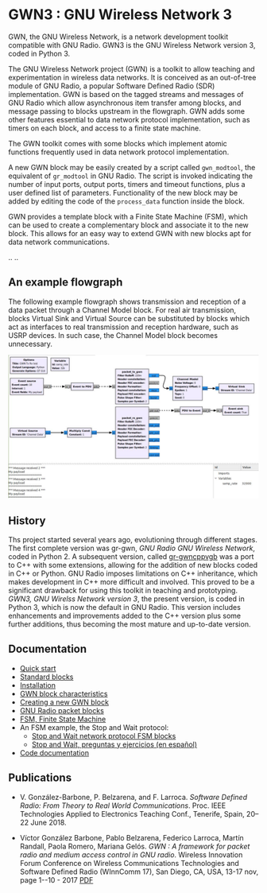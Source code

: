 # GWN3 : GNU Wireless Network 3


GWN, the GNU Wireless Network, is a network development toolkit compatible with GNU Radio. GWN3 is the GNU Wireless Network version 3, coded in Python 3.

The GNU Wireless Network project (GWN) is a toolkit to allow teaching and experimentation in wireless data networks. It is conceived as an out-of-tree module of GNU Radio, a popular Software Defined Radio (SDR) implementation. GWN is based on the tagged streams and messages of GNU Radio which allow asynchronous item transfer among blocks, and message passing to blocks upstream in the flowgraph. GWN adds some other features essential to data network protocol implementation, such as timers on each block, and access to a finite state machine.

The GWN toolkit comes with some blocks which implement atomic functions frequently used in data network protocol implementation. 

A new GWN block may be easily created by a script called `gwn_modtool`, the equivalent of `gr_modtool` in GNU Radio. The script is invoked indicating the number of input ports, output ports, timers and timeout functions, plus a user defined list of parameters. Functionality of the new block may be added by editing the code of the `process_data` function inside the block.

GWN provides a template block with a Finite State Machine (FSM), which can be used to create a complementary block and associate it to the new block. This allows for an easy way to extend GWN with new blocks apt for data network communications.

.. ..
<!-- The GWN toolkit was tested in real world communication among computers using USRP hardware devices.
-->

## An example flowgraph

The following example flowgraph shows transmission and reception of a data packet through a Channel Model block. For real air transmission, blocks Virtual Sink and Virtual Source can be substituted by blocks which act as interfaces to real transmission and reception hardware, such as USRP devices. In such case, the Channel Model block becomes unnecessary.

![Packet Tx Rx through channel](libgwn/images/gwn_msg_tx_rx_channel_test.jpg)


## History

Ths project started several years ago, evolutioning through different stages. The first complete version was gr-gwn, _GNU Radio GNU Wireless Network_, coded in Python 2. A subsequent version, called [gr-gwncppvgb](https://github.com/vagonbar/gr-gwncppvgb) was a port to C++ with some extensions, allowing for the addition of new blocks coded in C++ or Python. GNU Radio imposes limitations on C++ inheritance, which makes development in C++ more difficult and involved. This proved to be a significant drawback for using this toolkit in teaching and prototyping. _GWN3, GNU Wirelss Network version 3_, the present version, is coded in Python 3, which is now the default in GNU Radio. This version includes enhancements and improvements added to the C++ version plus some further additions, thus becoming the most mature and up-to-date version. 


## Documentation

- [Quick start](libgwn/docs/QuickStart.md)
- [Standard blocks](libgwn/docs/StandardBlocks.md)
- [Installation](libgwn/docs/Installation.md)
- [GWN block characteristics](libgwn/docs/GWN3Block.md)
- [Creating a new GWN block](libgwn/docs/NewBlock.md)
- [GNU Radio packet blocks](libgwn/docs/GR_packet.md)
- [FSM, Finite State Machine](libgwn/docs/FSM.md)
- An FSM example, the Stop and Wait protocol:
  - [Stop and Wait network protocol FSM blocks](libgwn/docs/StopAndWaitFSM.md)
  - [Stop and Wait, preguntas y ejercicios (en español)](libgwn/docs/StopAndWait_Ejercicios.md)
- [Code documentation](https://htmlpreview.github.io/?https://github.com/vagonbar/gr-gwn3/blob/master/libgwn/html/index.html)


## Publications

* V. González-Barbone, P. Belzarena, and F. Larroca. _Software Defined Radio: From Theory to Real World Communications_. Proc. IEEE Technologies Applied to
Electronics Teaching Conf., Tenerife, Spain, 20–22 June 2018.

* Víctor González Barbone, Pablo Belzarena, Federico Larroca, Martín Randall, Paola Romero, Mariana Gelós. _GWN : A framework for packet radio and medium access control in GNU radio_.   Wireless Innovation Forum Conference on Wireless Communications Technologies and Software Defined Radio (WInnComm 17), San Diego, CA, USA, 13-17 nov, page 1--10 - 2017 [PDF](https://iie.fing.edu.uy/publicaciones/2017/GBLRRG17/GBLRRG17.pdf)

